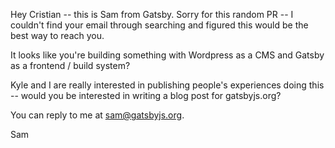 Hey Cristian -- this is Sam from Gatsby. Sorry for this random PR -- I couldn't find your email through searching and figured this would be the best way to reach you.

It looks like you're building something with Wordpress as a CMS and Gatsby as a frontend / build system?

Kyle and I are really interested in publishing people's experiences doing this -- would you be interested in writing a blog post for gatsbyjs.org?

You can reply to me at sam@gatsbyjs.org.

Sam
